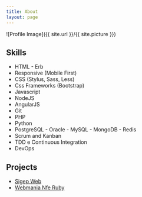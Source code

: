 ```yaml
---
title: About
layout: page
---
```

![Profile Image]({{ site.url }}/{{ site.picture }})

<h2>Skills</h2>

<ul class="skill-list">
  <li>HTML - Erb</li>
  <li>Responsive (Mobile First)</li>
  <li>CSS (Stylus, Sass, Less)</li>
  <li>Css Frameworks (Bootstrap)</li>
  <li>Javascript</li>
  <li>NodeJS</li>
  <li>AngularJS</li>
  <li>Git</li>
  <li>PHP</li>
  <li>Python</li>
  <li>PostgreSQL - Oracle - MySQL - MongoDB - Redis</li>
  <li>Scrum and Kanban</li>
  <li>TDD e Continuous Integration</li>
  <li>DevOps</li>
</ul>

<h2>Projects</h2>

<ul>
  <li><a href="https://github.com/marceloperini/sigep_web">Sigep Web</a></li>
  <li><a href="https://github.com/marceloperini/webmaniabr_nfe_ruby">Webmania Nfe Ruby</a></li>
</ul>
